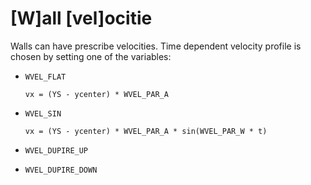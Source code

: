 # [W]all [vel]ocitie

Walls can have prescribe velocities. Time dependent velocity profile
is chosen by setting one of the variables:

* `WVEL_FLAT`

   `vx = (YS - ycenter) * WVEL_PAR_A`

* `WVEL_SIN`

   `vx = (YS - ycenter) * WVEL_PAR_A * sin(WVEL_PAR_W * t)`

* `WVEL_DUPIRE_UP`
* `WVEL_DUPIRE_DOWN`
